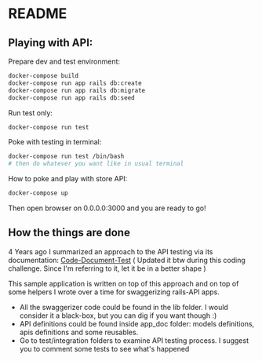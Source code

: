 # README

## Playing with API:

Prepare dev and test environment: 

```bash
docker-compose build 
docker-compose run app rails db:create
docker-compose run app rails db:migrate
docker-compose run app rails db:seed
```

Run test only:
```bash
docker-compose run test
```

Poke with testing in terminal:
```bash
docker-compose run test /bin/bash 
# then do whatever you want like in usual terminal
```

How to poke and play with store API:
```bash
docker-compose up
```

Then open browser on 0.0.0.0:3000 and you are ready to go! 

## How the things are done
4 Years ago I summarized an approach to the API testing via its documentation:
[Code-Document-Test](https://leshchuk.medium.com/code-test-document-9b79921307a5)
( Updated it btw during this coding challenge. Since I'm referring to it, let it be in a better shape )

This sample application is written on top of this approach and on top of some helpers I wrote over a time for swaggerizing rails-API apps. 
* All the swaggerizer code could be found in the lib folder. I would consider it a black-box, but you can dig if you want though :)
* API definitions could be found inside app_doc folder: models definitions, apis definitions and some reusables.
* Go to test/integration folders to examine API testing process. I suggest you to comment some tests to see what's happened


